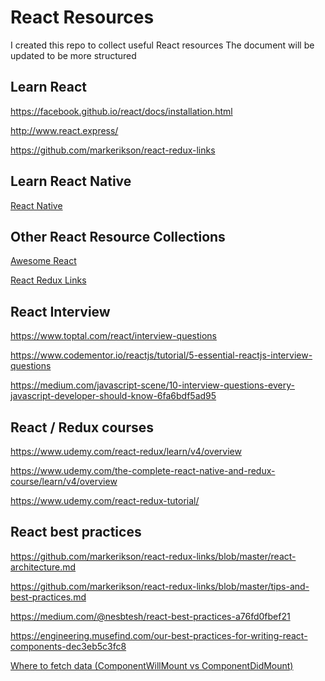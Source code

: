 # React Resources
I created this repo to collect useful React resources
The document will be updated to be more structured

## Learn React
https://facebook.github.io/react/docs/installation.html

http://www.react.express/

https://github.com/markerikson/react-redux-links

## Learn React Native
[React Native](./ReactNative.md)

## Other React Resource Collections
[Awesome React](https://github.com/enaqx/awesome-react)

[React Redux Links](https://github.com/markerikson/react-redux-links/)

## React Interview
https://www.toptal.com/react/interview-questions

https://www.codementor.io/reactjs/tutorial/5-essential-reactjs-interview-questions

https://medium.com/javascript-scene/10-interview-questions-every-javascript-developer-should-know-6fa6bdf5ad95

## React / Redux courses
https://www.udemy.com/react-redux/learn/v4/overview

https://www.udemy.com/the-complete-react-native-and-redux-course/learn/v4/overview

https://www.udemy.com/react-redux-tutorial/

## React best practices
https://github.com/markerikson/react-redux-links/blob/master/react-architecture.md

https://github.com/markerikson/react-redux-links/blob/master/tips-and-best-practices.md

https://medium.com/@nesbtesh/react-best-practices-a76fd0fbef21

https://engineering.musefind.com/our-best-practices-for-writing-react-components-dec3eb5c3fc8

[Where to fetch data (ComponentWillMount vs ComponentDidMount)](https://daveceddia.com/where-fetch-data-componentwillmount-vs-componentdidmount/)
